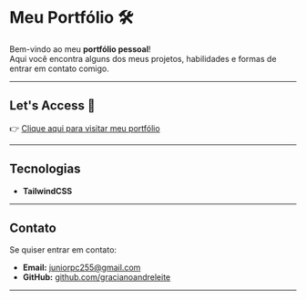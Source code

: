 # Meu Portfólio 🛠️

Bem-vindo ao meu **portfólio pessoal**!  
Aqui você encontra alguns dos meus projetos, habilidades e formas de entrar em contato comigo.  

---

## Let's Access 🚀
👉 [Clique aqui para visitar meu portfólio](https://gracianoandreleite.github.io/meu-portfolio/)

---

## Tecnologias
- **TailwindCSS**

---

## Contato
Se quiser entrar em contato:  

- **Email:** juniorpc255@gmail.com  
- **GitHub:** [github.com/gracianoandreleite](https://github.com/gracianoandreleite)  

---
